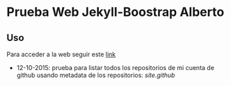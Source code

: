 # Prueba Web Jekyll-Boostrap Alberto

## Uso

Para acceder a la web seguir este [link](http://albertoed.github.io/)

* 12-10-2015: prueba para listar todos los repositorios de mi cuenta de github usando metadata de los repositorios: *site.github*